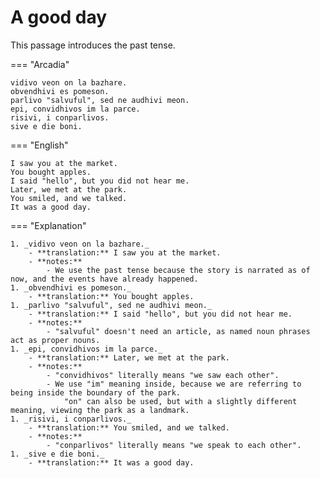 # A good day

This passage introduces the past tense.

=== "Arcadia"

    vidivo veon on la bazhare.
    obvendhivi es pomeson.
    parlivo "salvuful", sed ne audhivi meon.
    epi, convidhivos im la parce.
    risivi, i conparlivos.
    sive e die boni.

=== "English"

    I saw you at the market.
    You bought apples.
    I said "hello", but you did not hear me.
    Later, we met at the park.
    You smiled, and we talked.
    It was a good day.

=== "Explanation"

    1. _vidivo veon on la bazhare._
        - **translation:** I saw you at the market.
        - **notes:**
            - We use the past tense because the story is narrated as of now, and the events have already happened.
    1. _obvendhivi es pomeson._
        - **translation:** You bought apples.
    1. _parlivo "salvuful", sed ne audhivi meon._
        - **translation:** I said "hello", but you did not hear me.
        - **notes:**
            - "salvuful" doesn't need an article, as named noun phrases act as proper nouns.
    1. _epi, convidhivos im la parce._
        - **translation:** Later, we met at the park.
        - **notes:**
            - "convidhivos" literally means "we saw each other".
            - We use "im" meaning inside, because we are referring to being inside the boundary of the park.
                "on" can also be used, but with a slightly different meaning, viewing the park as a landmark.
    1. _risivi, i conparlivos._
        - **translation:** You smiled, and we talked.
        - **notes:**
            - "conparlivos" literally means "we speak to each other".
    1. _sive e die boni._
        - **translation:** It was a good day.
